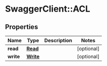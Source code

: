 # SwaggerClient::ACL

## Properties
Name | Type | Description | Notes
------------ | ------------- | ------------- | -------------
**read** | [**Read**](Read.md) |  | [optional] 
**write** | [**Write**](Write.md) |  | [optional] 



